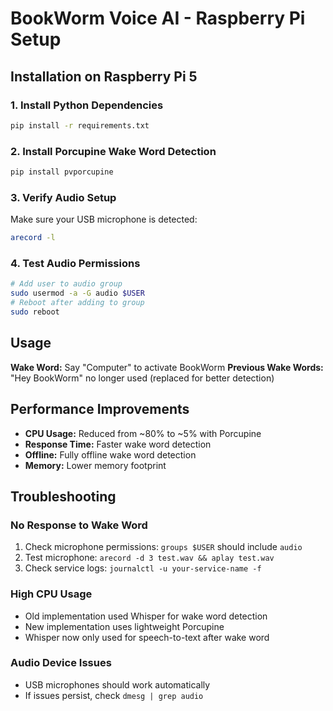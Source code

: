 # BookWorm Voice AI - Raspberry Pi Setup

## Installation on Raspberry Pi 5

### 1. Install Python Dependencies

```bash
pip install -r requirements.txt
```

### 2. Install Porcupine Wake Word Detection

```bash
pip install pvporcupine
```

### 3. Verify Audio Setup

Make sure your USB microphone is detected:

```bash
arecord -l
```

### 4. Test Audio Permissions

```bash
# Add user to audio group
sudo usermod -a -G audio $USER
# Reboot after adding to group
sudo reboot
```

## Usage

**Wake Word:** Say "Computer" to activate BookWorm
**Previous Wake Words:** "Hey BookWorm" no longer used (replaced for better detection)

## Performance Improvements

- **CPU Usage:** Reduced from ~80% to ~5% with Porcupine
- **Response Time:** Faster wake word detection
- **Offline:** Fully offline wake word detection
- **Memory:** Lower memory footprint

## Troubleshooting

### No Response to Wake Word

1. Check microphone permissions: `groups $USER` should include `audio`
2. Test microphone: `arecord -d 3 test.wav && aplay test.wav`
3. Check service logs: `journalctl -u your-service-name -f`

### High CPU Usage

- Old implementation used Whisper for wake word detection
- New implementation uses lightweight Porcupine
- Whisper now only used for speech-to-text after wake word

### Audio Device Issues

- USB microphones should work automatically
- If issues persist, check `dmesg | grep audio`
